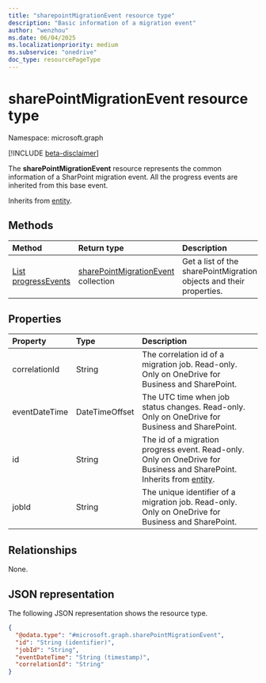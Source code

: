 ```yaml
---
title: "sharepointMigrationEvent resource type"
description: "Basic information of a migration event"
author: "wenzhou"
ms.date: 06/04/2025
ms.localizationpriority: medium
ms.subservice: "onedrive"
doc_type: resourcePageType
---
```


# sharePointMigrationEvent resource type

Namespace: microsoft.graph

[!INCLUDE [beta-disclaimer](../../includes/beta-disclaimer.md)]

The **sharePointMigrationEvent** resource represents the common information of a SharPoint migration event. All the progress events are inherited from this base event.

Inherits from [entity](../resources/entity.md).

## Methods
|Method|Return type|Description|
|:---|:---|:---|
|[List progressEvents](../api/filestoragecontainer-migrationjob-list-progressevents.md)|[sharePointMigrationEvent](../resources/sharepointmigrationevent.md) collection|Get a list of the sharePointMigrationEvent objects and their properties.|

## Properties
|Property|Type|Description|
|:---|:---|:---|
|correlationId|String|The correlation id of a migration job. Read-only. Only on OneDrive for Business and SharePoint.|
|eventDateTime|DateTimeOffset|The UTC time when job status changes. Read-only. Only on OneDrive for Business and SharePoint.|
|id|String| The id of a migration progress event. Read-only. Only on OneDrive for Business and SharePoint. Inherits from [entity](../resources/entity.md).|
|jobId|String|The unique identifier of a migration job. Read-only. Only on OneDrive for Business and SharePoint.|

## Relationships
None.

## JSON representation
The following JSON representation shows the resource type.
<!-- {
  "blockType": "resource",
  "keyProperty": "id",
  "@odata.type": "microsoft.graph.sharePointMigrationEvent",
  "baseType": "microsoft.graph.entity",
  "openType": false
}
-->
``` json
{
  "@odata.type": "#microsoft.graph.sharePointMigrationEvent",
  "id": "String (identifier)",
  "jobId": "String",
  "eventDateTime": "String (timestamp)",
  "correlationId": "String"
}
```
